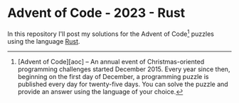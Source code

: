# Advent of Code - 2023 - Rust

In this repository I'll post my solutions for the Advent of Code[^aoc] puzzles using the language [Rust][rust].

[^aoc]:
    [Advent of Code][aoc] – An annual event of Christmas-oriented programming challenges started December 2015.
    Every year since then, beginning on the first day of December, a programming puzzle is published every day for twenty-five days.
    You can solve the puzzle and provide an answer using the language of your choice.

[rust]: https://www.rust-lang.org/